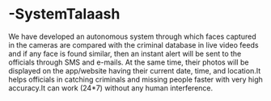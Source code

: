 # -SystemTalaash
We have developed an autonomous system through which faces captured in the cameras are compared with the criminal database in live video feeds and if any face is found similar, then an instant alert will be sent to the officials through SMS and e-mails. At the same time, their photos will be displayed on the app/website having their current date, time, and location.It helps officials in catching criminals and missing people faster with very high accuracy.It can work (24*7) without any human interference.
